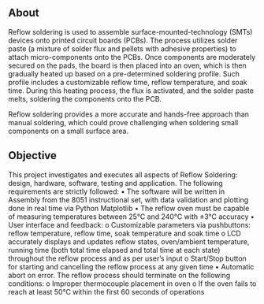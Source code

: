 ## About
Reflow soldering is used to assemble surface-mounted-technology (SMTs) devices onto printed circuit boards (PCBs). The process utilizes solder paste (a mixture of solder flux and pellets with adhesive properties) to attach micro-components onto the PCBs. Once components are moderately secured on the pads, the board is then placed into an oven, which is then gradually heated up based on a pre-determined soldering profile. Such profile includes a customizable reflow time, reflow temperature, and soak time. During this heating process, the flux is activated, and the solder paste melts, soldering the components onto the PCB.

Reflow soldering provides a more accurate and hands-free approach than manual soldering, which could prove challenging when soldering small components on a small surface area.

## Objective
This project investigates and executes all aspects of Reflow Soldering: design, hardware, software, testing and application. The following requirements are strictly followed:
•	The software will be written in Assembly from the 8051 instructional set, with data validation and plotting done in real time via Python Matplotlib
•	The reflow oven must be capable of measuring temperatures between 25℃ and 240℃ with ±3℃ accuracy
•	User interface and feedback:
o	Customizable parameters via pushbuttons: reflow temperature, reflow time, soak temperature and soak time
o	LCD accurately displays and updates reflow states, oven/ambient temperature, running time (both total time elapsed and total time at each state) throughout the reflow process and as per user’s input
o	Start/Stop button for starting and cancelling the reflow process at any given time
•	Automatic abort on error. The reflow process should terminate on the following conditions:
o	Improper thermocouple placement in oven
o	If the oven fails to reach at least 50℃ within the first 60 seconds of operations


